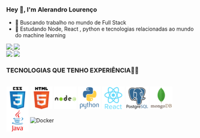 ### Hey 👋, I'm Alerandro Lourenço
- 🔭 Buscando trabalho no mundo de Full Stack
- 🌱 Estudando Node, React , python e tecnologias relacionadas ao mundo do machine learning

<div >
  <a href="https://github.com/alerandro">
  <img height="150em" src="https://github-readme-stats.vercel.app/api?username=Alerandro&show_icons=true&theme=dracula&include_all_commits=true&count_private=true"/>  
  <img height="150em" src="https://github-readme-stats.vercel.app/api/top-langs/?username=Alerandro&layout=compact&langs_count=7&theme=dracula"/>
</div>
<a href = "mailto:alerrandro68@gmail.com"><img src="https://img.shields.io/badge/-Gmail-%23333?style=for-the-badge&logo=gmail&logoColor=white" target="_blank"></a>
  <a href="https://www.linkedin.com/in/alerandro-lourenço-004962218/" target="_blank"><img src="https://img.shields.io/badge/-LinkedIn-%230077B5?style=for-the-badge&logo=linkedin&logoColor=white" target="_blank"></a> 
  

### TECNOLOGIAS QUE TENHO EXPERIÊNCIA🧑‍🎓
<div style = "display: inline_block"><br/>
<img align = "center" alt ="CCS3" height= "60" width="60 " src="https://github.com/devicons/devicon/blob/master/icons/css3/css3-original-wordmark.svg/"/>
<img align = "center" alt ="html5" height= "60" width="60" src="https://github.com/devicons/devicon/blob/master/icons/html5/html5-original-wordmark.svg"/>
<img align = "center" alt ="Node" height= "60" width="60 " src="https://github.com/devicons/devicon/blob/master/icons/nodejs/nodejs-original-wordmark.svg"/>
<img align = "center" alt ="Python"  height= "60" width="60 " src="https://github.com/devicons/devicon/blob/master/icons/python/python-original-wordmark.svg"/>
<img align = "center" alt ="React" height= "60" width="60 " src="https://github.com/devicons/devicon/blob/master/icons/react/react-original-wordmark.svg"/>
<img align = "center" alt ="PostgreSQL" height= "60" width="60" src="https://github.com/devicons/devicon/blob/master/icons/postgresql/postgresql-original-wordmark.svg"/>
<img align = "center" alt ="Mongo" height= "60" width="60 " src="https://github.com/devicons/devicon/blob/master/icons/mongodb/mongodb-original-wordmark.svg">
<img align = "center" alt ="Java" height= "60" width="60 "src="https://github.com/devicons/devicon/blob/master/icons/java/java-original-wordmark.svg"/>
<img align = "center" alt ="Docker" height= "60" width="60"src= "https://cdn.jsdelivr.net/gh/devicons/devicon/icons/docker/docker-original-wordmark.svg" />
          
          
  
  </div>
